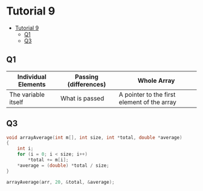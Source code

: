 # Tutorial 9
- [Tutorial 9](#tutorial-9)
    - [Q1](#q1)
    - [Q3](#q3)


## Q1
| Individual Elements | Passing (differences) | Whole Array |
| ------------------- | --------------------- | ----------- |
| The variable itself | What is passed | A pointer to the first element of the array |

## Q3
```c
void arrayAverage(int m[], int size, int *total, double *average)
{
    int i;
    for (i = 0; i < size; i++)
        *total += m[i];
    *average = (double) *total / size;
}

arrayAverage(arr, 20, &total, &average);
```